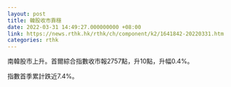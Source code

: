 ```yaml
---
layout: post
title: 韓股收市靠穩
date: 2022-03-31 14:49:27.000000000 +08:00
link: https://news.rthk.hk/rthk/ch/component/k2/1641842-20220331.htm
categories: rthk
---
```


南韓股市上升。首爾綜合指數收市報2757點，升10點，升幅0.4%。

指數首季累計跌近7.4%。
